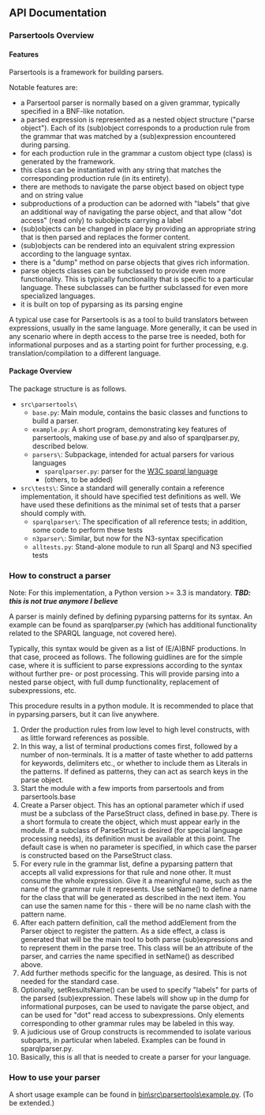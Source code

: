 ## API Documentation

### Parsertools Overview

#### Features


Parsertools is a framework for building parsers.

Notable features are:

- a Parsertool parser is normally based on a given grammar, typically specified in a BNF-like notation.
- a parsed expression is represented as a nested object structure ("parse object"). Each of its (sub)object corresponds to a production
rule from the grammar that was matched by a (sub)expression encountered during parsing.
- for each production rule in the grammar a custom object type (class) is generated by the framework.
- this class can be instantiated with any string that matches the corresponding production rule (in its entirety).
- there are methods to navigate the parse object based on object type and on string value
- subproductions of a production can be adorned with "labels" that give an additional way of navigating the parse object, and that allow
"dot access" (read only) to subobjects carrying a label
- (sub)objects can be changed in place by providing an appropriate string that is then parsed and replaces the former content.
- (sub)objects can be rendered into an equivalent string expression according to the language syntax.
- there is a "dump" method on parse objects that gives rich information.
- parse objects classes can be subclassed to provide even more functionality. This is typically functionality
that is specific to a particular language. These subclasses can be further subclassed for even more specialized languages.
- it is built on top of pyparsing as its parsing engine

A typical use case for Parsertools is as a tool to build translators between expressions, usually in the same language. More generally,
it can be used in any scenario where in depth access to the parse tree is needed, both for informational purposes and as a starting point 
for further processing, e.g. translation/compilation to a different language.


#### Package Overview

The package structure is as follows.

* `src\parsertools\`
  * `base.py`: 		Main module, contains the basic classes and functions to build a parser.
  * `example.py`: 	A short program, demonstrating key features of parsertools, making use of base.py and also of sparqlparser.py, described below.
  * `parsers\`:		Subpackage, intended for actual parsers for various languages
    * `sparqlparser.py`:	parser for the [W3C sparql language](https://www.w3.org/TR/2013/REC-sparql11-query-20130321/)
    * (others, to be added)
* `src\tests\`: 		Since a standard will generally contain a reference implementation, it should have specified test definitions as well. We have used these definitions as the minimal set of tests that a parser should comply with.
  * `sparqlparser\`: 	The specification of all reference tests; in addition, some code to perform these tests
  * `n3parser\`:		Similar, but now for the N3-syntax specification
  * `alltests.py`:	Stand-alone module to run all Sparql and N3 specified tests 

### How to construct a parser

Note: For this implementation, a Python version >= 3.3 is mandatory. ***TBD: this is not true anymore I believe***

A parser is mainly defined by defining pyparsing patterns for its syntax. An example can be found as sparqlparser.py (which has additional functionality related to the SPARQL language, not covered here).

Typically, this syntax would be given as a list of (E/A)BNF productions. In that case, proceed as follows.
The following guidlines are for the simple case, where it is sufficient to parse expressions according to the syntax without further pre- or post processing.
This will provide parsing into a nested parse object, with full dump functionality, replacement of subexpressions, etc.

This procedure results in a python module. It is recommended to place that in pyparsing.parsers, but it can live anywhere.

1. Order the production rules from low level to high level constructs, with as little forward references as possible.
2. In this way, a list of terminal productions comes first, followed by a number of non-terminals. It is a matter of taste whether to add patterns for keywords, delimiters etc., or whether to include them as Literals in the patterns. If defined as patterns, they can act as search keys in the parse object.
3. Start the module with a few imports from parsertools and from parsertools.base
4. Create a Parser object. This has an optional parameter which if used must be a subclass of the ParseStruct class, defined in base.py. There is a short formula
to create the object, which must appear early in the module. If a subclass of ParseStruct is desired (for special language processing needs), its definition must be available at this point. The default case is when no parameter is specified, in which case the parser is constructed based on the ParseStruct class.
5. For every rule in the grammar list, define a pyparsing pattern that accepts all valid expressions for that rule and none other. It must consume the whole expression. Give it a meaningful name, such as the name of the grammar rule it represents. Use setName() to define a name for the class that will be generated as described in the next item. You can use the samen name for this - there will be no name clash with the pattern name.
6. After each pattern definition, call the method addElement from the Parser object to register the pattern. As a side effect, a class is generated that will be the main tool to both parse (sub)expressions and to represent them in the parse tree. This class will be an attribute of the parser, and carries the name specified in setName() as described above.
7. Add further methods specific for the language, as desired. This is not needed for the standard case.
8. Optionally, setResultsName() can be used to specify "labels" for parts of the parsed (sub)expression. These labels will show up in the dump for informational purposes, can be used to navigate the parse object, and can be used for "dot" read access to subexpressions. Only elements corresponding to other grammar rules may be labeled in this way.
9. A judicious use of Group constructs is recommended to isolate various subparts, in particular when labeled. Examples can be found in sparqlparser.py. 
10. Basically, this is all that is needed to create a parser for your language.


### How to use your parser

A short usage example can be found in [bin\src\parsertools\example.py](example.py). (To be extended.)
